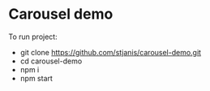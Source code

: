 # Carousel demo

To run project:

- git clone https://github.com/stjanis/carousel-demo.git
- cd carousel-demo
- npm i
- npm start
